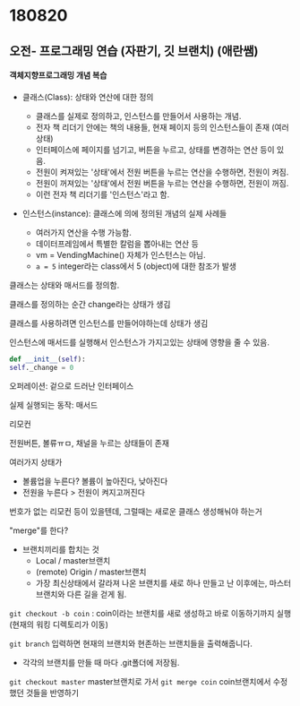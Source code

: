 # 180820

## 오전- 프로그래밍 연습 (자판기, 깃 브랜치) (애란쌤)

#### 객체지향프로그래밍 개념 복습

- 클래스(Class): 상태와 연산에 대한 정의
  - 클래스를 실제로 정의하고, 인스턴스를 만들어서 사용하는 개념.
  - 전자 책 리더기 안에는 책의 내용들, 현재 페이지 등의 인스턴스들이 존재 (여러 상태)
  - 인터페이스에 페이지를 넘기고, 버튼을 누르고, 상태를 변경하는 연산 등이 있음.
  - 전원이 켜져있는 '상태'에서 전원 버튼을 누르는 연산을 수행하면, 전원이 켜짐.
  - 전원이 꺼져있는 '상태'에서 전원 버튼을 누르는 연산을 수행하면, 전원이 꺼짐.
  - 이런 전자 책 리더기를 '인스턴스'라고 함.

- 인스턴스(instance): 클래스에 의에 정의된 개념의 실제 사례들
  - 여러가지 연산을 수행 가능함.
  - 데이터프레임에서 특별한 칼럼을 뽑아내는 연산 등
  - vm = VendingMachine() 자체가 인스턴스는 아님.
  - `a = 5` integer라는 class에서 5 (object)에 대한 참조가 발생

클래스는 상태와 매서드를 정의함.

클래스를 정의하는 순간 change라는 상태가 생김

클래스를 사용하려면 인스턴스를 만들어야하는데 상태가 생김

인스턴스에 매서드를 실행해서 인스턴스가 가지고있는 상태에 영향을 줄 수 있음.

```python
def __init__(self):
self._change = 0
```



오퍼레이션: 겉으로 드러난 인터페이스

실제 실행되는 동작: 매서드

리모컨

전원버튼, 볼류ㅠㅁ, 채널을 누르는 상태들이 존재

여러가지 상태가 

- 볼륨업을 누른다? 볼륨이 높아진다, 낮아진다
- 전원을 누른다 > 전원이 켜지고꺼진다

번호가 없는 리모컨 등이 있을텐데, 그럴때는 새로운 클래스 생성해눠야 하는거



"merge"를 한다?

- 브랜치끼리를 합치는 것
  - Local / master브랜치
  - (remote) Origin / master브랜치
  - 가장 최신상태에서 갈라져 나온 브랜치를 새로 하나 만들고 난 이후에는, 마스터 브랜치와 다른 길을 걷게 됨.



`git checkout -b coin` : coin이라는 브랜치를 새로 생성하고 바로 이동하기까지 실행(현재의 워킹 디렉토리가 이동)

`git branch` 입력하면 현재의 브랜치와 현존하는 브랜치들을 출력해줍니다.

- 각각의 브랜치를 만들 때 마다 .git폴더에 저장됨.

`git checkout master` master브랜치로 가서 `git merge coin` coin브랜치에서 수정했던 것들을 반영하기

